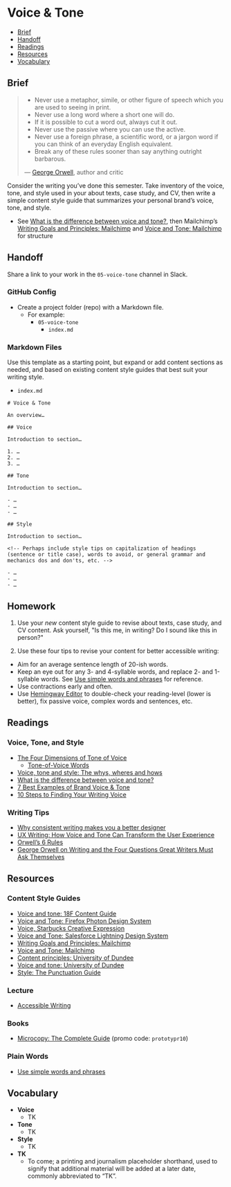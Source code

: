 # Voice & Tone

- [Brief](#brief)
- [Handoff](#handoff)
- [Readings](#readings)
- [Resources](#resources)
- [Vocabulary](#vocabulary)

## Brief

> - Never use a metaphor, simile, or other figure of speech which you are used to seeing in print.
> - Never use a long word where a short one will do.
> - If it is possible to cut a word out, always cut it out.
> - Never use the passive where you can use the active.
> - Never use a foreign phrase, a scientific word, or a jargon word if you can think of an everyday English equivalent.
> - Break any of these rules sooner than say anything outright barbarous.
>
> — [George Orwell](https://www.openculture.com/2016/05/george-orwells-six-rules-for-writing-clear-and-tight-prose.html), author and critic

Consider the writing you’ve done this semester. Take inventory of the voice, tone, and style used in your about texts, case study, and CV, then write a simple content style guide that summarizes your personal brand’s voice, tone, and style.
  - See [What is the difference between voice and tone?](https://medium.com/evoking-brand/what-is-the-difference-between-voice-and-tone-5f0fca775520), then Mailchimp’s [Writing Goals and Principles:
Mailchimp](https://styleguide.mailchimp.com/writing-principles/) and [Voice and Tone: Mailchimp](https://styleguide.mailchimp.com/voice-and-tone/) for structure

## Handoff

Share a link to your work in the `05-voice-tone` channel in Slack.

### GitHub Config

- Create a project folder (repo) with a Markdown file.
  - For example:
    - `05-voice-tone`
        - `index.md`

### Markdown Files

Use this template as a starting point, but expand or add content sections as needed, and based on existing content style guides that best suit your writing style.

- `index.md`

```
# Voice & Tone

An overview…

## Voice

Introduction to section…

1. …
2. …
3. …

## Tone

Introduction to section…

- …
- …
- …

## Style

Introduction to section…

<!-- Perhaps include style tips on capitalization of headings (sentence or title case), words to avoid, or general grammar and mechanics dos and don'ts, etc. -->

- …
- …
- …
```

## Homework

1. Use your *new* content style guide to revise about texts, case study, and CV content. Ask yourself, "Is this me, in writing? Do I sound like this in person?"

2. Use these four tips to revise your content for better accessible writing:

- Aim for an average sentence length of 20-ish words.
- Keep an eye out for any 3- and 4-syllable words, and replace 2- and 1-syllable words. See [Use simple words and phrases](https://www.plainlanguage.gov/guidelines/words/use-simple-words-phrases/) for reference.
- Use contractions early and often.
- Use [Hemingway Editor](https://www.hemingwayapp.com) to double-check your reading-level (lower is better), fix passive voice, complex words and sentences, etc.

## Readings

### Voice, Tone, and Style

- [The Four Dimensions of Tone of Voice](https://www.nngroup.com/articles/tone-of-voice-dimensions/)
  - [Tone-of-Voice Words](https://www.nngroup.com/articles/tone-voice-words/)
- [Voice, tone and style: The whys, wheres and hows](https://gathercontent.com/blog/voice-tone-style-whys-wheres-hows)
- [What is the difference between voice and tone?](https://medium.com/evoking-brand/what-is-the-difference-between-voice-and-tone-5f0fca775520)
- [7 Best Examples of Brand Voice & Tone](https://www.ebaqdesign.com/blog/brand-voice)
- [10 Steps to Finding Your Writing Voice](https://goinswriter.com/writing-voice/)

### Writing Tips

- [Why consistent writing makes you a better designer](https://dribbble.com/stories/2019/10/10/why-writing-makes-you-a-better-designer)
- [UX Writing: How Voice and Tone Can Transform the User Experience](https://blog.prototypr.io/ux-writing-how-voice-and-tone-can-transform-the-user-experience-30095a6ebf4e)
- [Orwell’s 6 Rules](https://sites.duke.edu/scientificwriting/orwells-6-rules/)
- [George Orwell on Writing and the Four Questions Great Writers Must Ask Themselves](https://www.brainpickings.org/2014/09/18/george-orwell-writing-politics-and-the-english-language/)

## Resources

### Content Style Guides

- [Voice and tone: 18F Content Guide](https://content-guide.18f.gov/our-style/voice-and-tone/)
- [Voice and Tone: Firefox Photon Design System](https://design.firefox.com/photon/copy/voice-and-tone.html)
- [Voice, Starbucks Creative Expression](https://creative.starbucks.com/voice/)
- [Voice and Tone: Salesforce Lightning Design System ](https://www.lightningdesignsystem.com/guidelines/voice-and-tone/)
- [Writing Goals and Principles: Mailchimp](https://styleguide.mailchimp.com/writing-principles/)
- [Voice and Tone: Mailchimp](https://styleguide.mailchimp.com/voice-and-tone/)
- [Content principles: University of Dundee](https://www.dundee.ac.uk/brand/content-style-guide/content-principles/)
- [Voice and tone: University of Dundee](https://www.dundee.ac.uk/brand/content-style-guide/voice-tone/)
- [Style: The Punctuation Guide](https://www.thepunctuationguide.com/style.html)

### Lecture

- [Accessible Writing](https://www.youtube.com/watch?v=mtV05PG0ZX4)

### Books

- [Microcopy:
The Complete Guide](https://www.microcopybook.com) (promo code: `prototypr10`)

### Plain Words

- [Use simple words and phrases](https://www.plainlanguage.gov/guidelines/words/use-simple-words-phrases/)

## Vocabulary

- **Voice**
  - TK
- **Tone**
  - TK
- **Style**
  - TK
- **TK**
  - To come; a printing and journalism placeholder shorthand, used to signify that additional material will be added at a later date, commonly abbreviated to “TK”.
